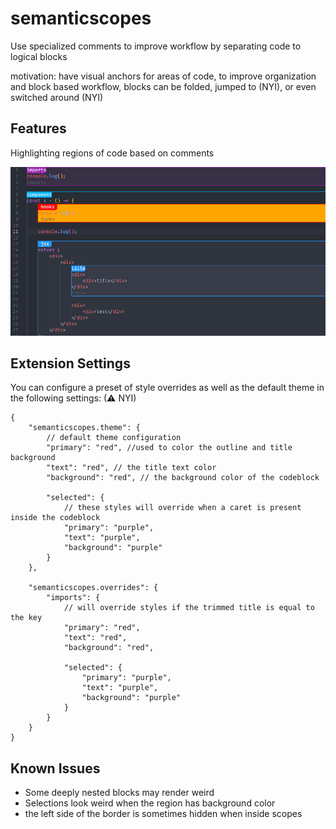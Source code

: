# semanticscopes

Use specialized comments to improve workflow by separating code to logical blocks

motivation:
have visual anchors for areas of code, to improve organization
and block based workflow, blocks can be folded, jumped to (NYI), or even switched around (NYI)

## Features

Highlighting regions of code based on comments

![screenshot 1](images/screenshot_1.png)

## Extension Settings

You can configure a preset of style overrides as well as the default theme in the following settings: (⚠ NYI)

```jsonc
{
	"semanticscopes.theme": {
		// default theme configuration
		"primary": "red", //used to color the outline and title background
		"text": "red", // the title text color
		"background": "red", // the background color of the codeblock

		"selected": {
			// these styles will override when a caret is present inside the codeblock
			"primary": "purple",
			"text": "purple",
			"background": "purple"
		}
	},

	"semanticscopes.overrides": {
		"imports": {
			// will override styles if the trimmed title is equal to the key
			"primary": "red",
			"text": "red",
			"background": "red",

			"selected": {
				"primary": "purple",
				"text": "purple",
				"background": "purple"
			}
		}
	}
}
```

## Known Issues

-   Some deeply nested blocks may render weird
-   Selections look weird when the region has background color
-   the left side of the border is sometimes hidden when inside scopes

